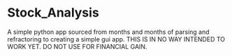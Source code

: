 # Stock_Analysis
A simple python app sourced from months and months of parsing and refractoring to creating a simple gui app. THIS IS IN NO WAY INTENDED TO WORK YET. DO NOT USE FOR FINANCIAL GAIN.
